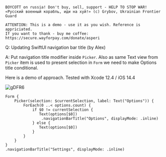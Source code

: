 ```
BOYCOTT on russia! Don't buy, sell, support - HELP TO STOP WAR!
«Русский военный корабль, иди на хуй!» (c) Grybov, Ukrainian Frontier Guard

ATTENTION: This is a demo - use it as you wish. Reference is appriciated.
If you want to thank - buy me coffee: https://secure.wayforpay.com/donate/asperi
```

Q: Updating SwiftUI navigation bar title (by Alex)

A: Put navigation title modifier inside `Picker`. Also as same Text view from `Picker` item is used to present selection in `Form` we need to make Options title conditional.

Here is a demo of approach. Tested with Xcode 12.4 / iOS 14.4

![gDFR6](https://user-images.githubusercontent.com/62171579/172104872-1dbeebb0-3620-4a69-ae5d-b20035a0a0f4.gif)

    Form {
        Picker(selection: $currentSelection, label: Text("Options")) {
            ForEach(0 ..< options.count) {
				if $0 != currentSelection {
                   Text(options[$0])
					.navigationBarTitle("Options", displayMode: .inline)
				} else {
                   Text(options[$0])
				}
            }
        }
    }
    .navigationBarTitle("Settings", displayMode: .inline)


